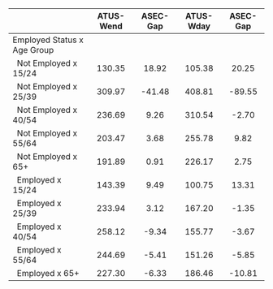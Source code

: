 
|                      |    ATUS-Wend |     ASEC-Gap |    ATUS-Wday |     ASEC-Gap |
| -------------------- | :----------: | :----------: | :----------: | :----------: |
| Employed Status x Age Group |              |              |              |              |
| &nbsp;&nbsp;Not Employed x 15/24 |       130.35 |        18.92 |       105.38 |        20.25 |
| &nbsp;&nbsp;Not Employed x 25/39 |       309.97 |       -41.48 |       408.81 |       -89.55 |
| &nbsp;&nbsp;Not Employed x 40/54 |       236.69 |         9.26 |       310.54 |        -2.70 |
| &nbsp;&nbsp;Not Employed x 55/64 |       203.47 |         3.68 |       255.78 |         9.82 |
| &nbsp;&nbsp;Not Employed x 65+ |       191.89 |         0.91 |       226.17 |         2.75 |
| &nbsp;&nbsp;Employed x 15/24 |       143.39 |         9.49 |       100.75 |        13.31 |
| &nbsp;&nbsp;Employed x 25/39 |       233.94 |         3.12 |       167.20 |        -1.35 |
| &nbsp;&nbsp;Employed x 40/54 |       258.12 |        -9.34 |       155.77 |        -3.67 |
| &nbsp;&nbsp;Employed x 55/64 |       244.69 |        -5.41 |       151.26 |        -5.85 |
| &nbsp;&nbsp;Employed x 65+ |       227.30 |        -6.33 |       186.46 |       -10.81 |

